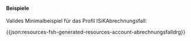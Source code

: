 #### Beispiele

Valides Minimalbeispiel für das Profil ISiKAbrechnungsfall:

{{json:resources-fsh-generated-resources-account-abrechnungsfalldrg}}
